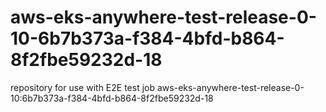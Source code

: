 # aws-eks-anywhere-test-release-0-10-6b7b373a-f384-4bfd-b864-8f2fbe59232d-18
repository for use with E2E test job aws-eks-anywhere-test-release-0-10:6b7b373a-f384-4bfd-b864-8f2fbe59232d-18

